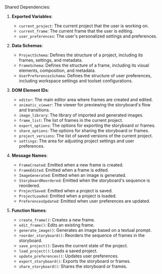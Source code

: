 Shared Dependencies:

1. **Exported Variables**:
   - `current_project`: The current project that the user is working on.
   - `current_frame`: The current frame that the user is editing.
   - `user_preferences`: The user's personalized settings and preferences.

2. **Data Schemas**:
   - `ProjectSchema`: Defines the structure of a project, including its frames, settings, and metadata.
   - `FrameSchema`: Defines the structure of a frame, including its visual elements, composition, and metadata.
   - `UserPreferencesSchema`: Defines the structure of user preferences, including workspace settings and toolset configurations.

3. **DOM Element IDs**:
   - `editor`: The main editor area where frames are created and edited.
   - `animatic_viewer`: The viewer for previewing the storyboard's flow and transitions.
   - `image_library`: The library of imported and generated images.
   - `frame_list`: The list of frames in the current project.
   - `export_options`: The options for exporting the storyboard or frames.
   - `share_options`: The options for sharing the storyboard or frames.
   - `project_versions`: The list of saved versions of the current project.
   - `settings`: The area for adjusting project settings and user preferences.

4. **Message Names**:
   - `FrameCreated`: Emitted when a new frame is created.
   - `FrameEdited`: Emitted when a frame is edited.
   - `ImageGenerated`: Emitted when an image is generated.
   - `StoryboardReordered`: Emitted when the storyboard's sequence is reordered.
   - `ProjectSaved`: Emitted when a project is saved.
   - `ProjectLoaded`: Emitted when a project is loaded.
   - `PreferencesUpdated`: Emitted when user preferences are updated.

5. **Function Names**:
   - `create_frame()`: Creates a new frame.
   - `edit_frame()`: Edits an existing frame.
   - `generate_image()`: Generates an image based on a textual prompt.
   - `reorder_storyboard()`: Reorders the sequence of frames in the storyboard.
   - `save_project()`: Saves the current state of the project.
   - `load_project()`: Loads a saved project.
   - `update_preferences()`: Updates user preferences.
   - `export_storyboard()`: Exports the storyboard or frames.
   - `share_storyboard()`: Shares the storyboard or frames.
